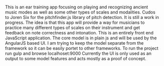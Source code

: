 This is an ear training app focusing on playing and recognizing ancient music modes as well as some other types of scales and modalities.
Cudos to Joren Six for the pitchfinder.js library of pitch detection.
It is still a work in progress.  The idea is that this app will provide a way for musicians to practice many different types of scales on their instrument and get feedback on note correctness and intonation.
This is an entirely front end JavaScript application.  The core model is in plain js and will be used by the AngularJS based UI.  I am trying to keep the model separate from the framework so it can be easily portet to other frameworks.
To run the project run gulp and browse localhoset:9000
Currently the UI is only used as an output to some model features and acts mostly as a proof of concept.  